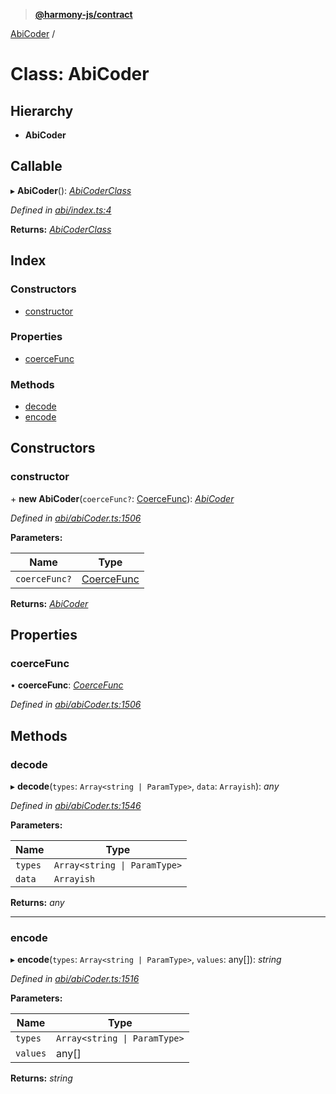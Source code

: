 > **[@harmony-js/contract](../README.md)**

[AbiCoder](abicoder.md) /

# Class: AbiCoder

## Hierarchy

* **AbiCoder**

## Callable

▸ **AbiCoder**(): *[AbiCoderClass](abicoderclass.md)*

*Defined in [abi/index.ts:4](https://github.com/FireStack-Lab/Harmony-sdk-core/blob/c727071/packages/harmony-contract/src/abi/index.ts#L4)*

**Returns:** *[AbiCoderClass](abicoderclass.md)*

## Index

### Constructors

* [constructor](abicoder.md#constructor)

### Properties

* [coerceFunc](abicoder.md#coercefunc)

### Methods

* [decode](abicoder.md#decode)
* [encode](abicoder.md#encode)

## Constructors

###  constructor

\+ **new AbiCoder**(`coerceFunc?`: [CoerceFunc](../README.md#coercefunc)): *[AbiCoder](abicoder.md)*

*Defined in [abi/abiCoder.ts:1506](https://github.com/FireStack-Lab/Harmony-sdk-core/blob/c727071/packages/harmony-contract/src/abi/abiCoder.ts#L1506)*

**Parameters:**

Name | Type |
------ | ------ |
`coerceFunc?` | [CoerceFunc](../README.md#coercefunc) |

**Returns:** *[AbiCoder](abicoder.md)*

## Properties

###  coerceFunc

• **coerceFunc**: *[CoerceFunc](../README.md#coercefunc)*

*Defined in [abi/abiCoder.ts:1506](https://github.com/FireStack-Lab/Harmony-sdk-core/blob/c727071/packages/harmony-contract/src/abi/abiCoder.ts#L1506)*

## Methods

###  decode

▸ **decode**(`types`: `Array<string | ParamType>`, `data`: `Arrayish`): *any*

*Defined in [abi/abiCoder.ts:1546](https://github.com/FireStack-Lab/Harmony-sdk-core/blob/c727071/packages/harmony-contract/src/abi/abiCoder.ts#L1546)*

**Parameters:**

Name | Type |
------ | ------ |
`types` | `Array<string \| ParamType>` |
`data` | `Arrayish` |

**Returns:** *any*

___

###  encode

▸ **encode**(`types`: `Array<string | ParamType>`, `values`: any[]): *string*

*Defined in [abi/abiCoder.ts:1516](https://github.com/FireStack-Lab/Harmony-sdk-core/blob/c727071/packages/harmony-contract/src/abi/abiCoder.ts#L1516)*

**Parameters:**

Name | Type |
------ | ------ |
`types` | `Array<string \| ParamType>` |
`values` | any[] |

**Returns:** *string*